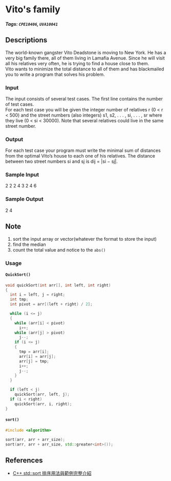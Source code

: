 # Vito's family	

##### Tags: `CPE10406`, `UVA10041`


## Descriptions
The world-known gangster Vito Deadstone is moving to New York. He has a very big family there, all
of them living in Lamafia Avenue. Since he will visit all his relatives very often, he is trying to find a house close to them.  
Vito wants to minimize the total distance to all of them and has blackmailed you to write a program
that solves his problem.


### Input
The input consists of several test cases. The first line contains the number of test cases.  
For each test case you will be given the integer number of relatives r (0 < r < 500) and the street numbers (also integers) s1, s2, . . . , si, . . . , sr where they live (0 < si < 30000). Note that several relatives could live in the same street number.


### Output

For each test case your program must write the minimal sum of distances from the optimal Vito’s house to each one of his relatives. The distance between two street numbers si and sj is dij = |si − sj|.


### Sample Input
2
2 2 4
3 2 4 6
### Sample Output
2
4

## Note

1. sort the input array or vector(whatever the format to store the input)
2. find the median
3. count the total value and notice to the `abs()`

### Usage

#### `QuickSort()`
```cpp
void quickSort(int arr[], int left, int right)
{
  int i = left, j = right;
  int tmp;
  int pivot = arr[(left + right) / 2];

  while (i <= j)
  {
    while (arr[i] < pivot)
      i++;
    while (arr[j] > pivot)
      j--;
    if (i <= j)
    {
      tmp = arr[i];
      arr[i] = arr[j];
      arr[j] = tmp;
      i++;
      j--;
    }
  }

  if (left < j)
    quickSort(arr, left, j);
  if (i < right)
    quickSort(arr, i, right);
}
```

#### `sort()`

```cpp
#include <algorithm>

sort(arr, arr + arr_size);
sort(arr, arr + arr_size, std::greater<int>());
```


## References

* [C++ std::sort 排序用法與範例完整介紹](https://shengyu7697.github.io/std-sort/)